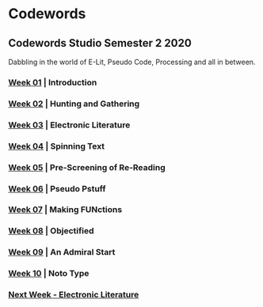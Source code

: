 # Codewords
## Codewords Studio Semester 2 2020

Dabbling in the world of E-Lit, Pseudo Code, Processing and all in between. 

### <a href='https://bridieotoole.github.io/codewords/week_01/'>Week 01</a>  |  Introduction
### <a href='https://bridieotoole.github.io/codewords/week_02/'>Week 02</a>  |  Hunting and Gathering
### <a href='https://bridieotoole.github.io/codewords/week_03/'>Week 03</a>  |  Electronic Literature
### <a href='https://bridieotoole.github.io/codewords/week_04/'>Week 04</a>  |  Spinning Text
### <a href='https://bridieotoole.github.io/codewords/week_05/'>Week 05</a>  |  Pre-Screening of Re-Reading
### <a href='https://bridieotoole.github.io/codewords/week_06/'>Week 06</a>  |  Pseudo Pstuff
### <a href='https://bridieotoole.github.io/codewords/week_07/'>Week 07</a>  |  Making FUNctions
### <a href='https://bridieotoole.github.io/codewords/week_08/'>Week 08</a>  |  Objectified
### <a href='https://bridieotoole.github.io/codewords/week_09/'>Week 09</a>  |  An Admiral Start
### <a href='https://bridieotoole.github.io/codewords/week_10/'>Week 10</a>  |  Noto Type 

### <a href='https://bridieotoole.github.io/codewords/week_03/'> Next Week - Electronic Literature </a>
